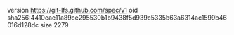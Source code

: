 version https://git-lfs.github.com/spec/v1
oid sha256:4410eae11a89ce295530b1b9438f5d939c5335b63a6314ac1599b46016d128dc
size 2279
